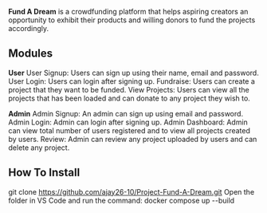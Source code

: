 **Fund A Dream** is a crowdfunding platform that helps aspiring creators an opportunity to exhibit their products and willing donors to fund the projects accordingly.

## Modules

**User**
User Signup: Users can sign up using their name, email and password.
User Login: Users can login after signing up.
Fundraise: Users can create a project that they want to be funded.
View Projects: Users can view all the projects that has been loaded and can donate to any project they wish to.

**Admin**
Admin Signup: An admin can sign up using email and password.
Admin Login: Admin can login after signing up.
Admin Dashboard: Admin can view total number of users registered and to view all projects created by users.
Review: Admin can review any project uploaded by users and can delete any project.

## How To Install

git clone https://github.com/ajay26-10/Project-Fund-A-Dream.git
Open the folder in VS Code and run the command: docker compose up --build


